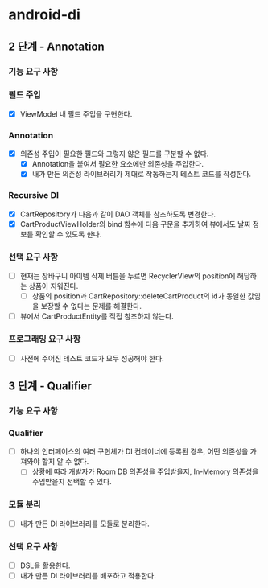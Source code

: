 # android-di

## 2 단계 - Annotation
### 기능 요구 사항
### 필드 주입
- [x] ViewModel 내 필드 주입을 구현한다.
### Annotation
- [x] 의존성 주입이 필요한 필드와 그렇지 않은 필드를 구분할 수 없다.
    - [x] Annotation을 붙여서 필요한 요소에만 의존성을 주입한다.
    - [x] 내가 만든 의존성 라이브러리가 제대로 작동하는지 테스트 코드를 작성한다.
### Recursive DI
- [x] CartRepository가 다음과 같이 DAO 객체를 참조하도록 변경한다.
- [x] CartProductViewHolder의 bind 함수에 다음 구문을 추가하여 뷰에서도 날짜 정보를 확인할 수 있도록 한다.

### 선택 요구 사항
- [ ] 현재는 장바구니 아이템 삭제 버튼을 누르면 RecyclerView의 position에 해당하는 상품이 지워진다.
    - [ ] 상품의 position과 CartRepository::deleteCartProduct의 id가 동일한 값임을 보장할 수 없다는 문제를 해결한다.
- [ ] 뷰에서 CartProductEntity를 직접 참조하지 않는다.
### 프로그래밍 요구 사항
- [ ] 사전에 주어진 테스트 코드가 모두 성공해야 한다.

## 3 단계 - Qualifier
### 기능 요구 사항
### Qualifier
- [ ] 하나의 인터페이스의 여러 구현체가 DI 컨테이너에 등록된 경우, 어떤 의존성을 가져와야 할지 알 수 없다.
     - [ ] 상황에 따라 개발자가 Room DB 의존성을 주입받을지, In-Memory 의존성을 주입받을지 선택할 수 있다.
### 모듈 분리
- [ ] 내가 만든 DI 라이브러리를 모듈로 분리한다.

### 선택 요구 사항
- [ ] DSL을 활용한다.
- [ ] 내가 만든 DI 라이브러리를 배포하고 적용한다.